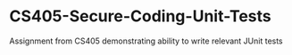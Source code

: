 # CS405-Secure-Coding-Unit-Tests
Assignment from CS405 demonstrating ability to write relevant JUnit tests
